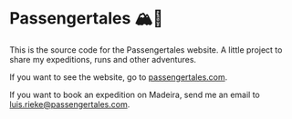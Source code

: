 # Passengertales 🏔️🙌

This is the source code for the Passengertales website. A little project to share my expeditions, runs and other adventures.

If you want to see the website, go to [passengertales.com](https://passengertales.com).

If you want to book an expedition on Madeira, send me an email to [luis.rieke@passengertales.com](mailto:luis.rieke@passengertales.com).
